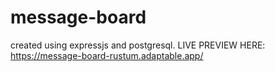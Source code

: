 # message-board
created using expressjs and postgresql.
LIVE PREVIEW HERE: https://message-board-rustum.adaptable.app/
